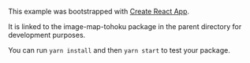 This example was bootstrapped with [Create React App](https://github.com/facebook/create-react-app).

It is linked to the image-map-tohoku package in the parent directory for development purposes.

You can run `yarn install` and then `yarn start` to test your package.
